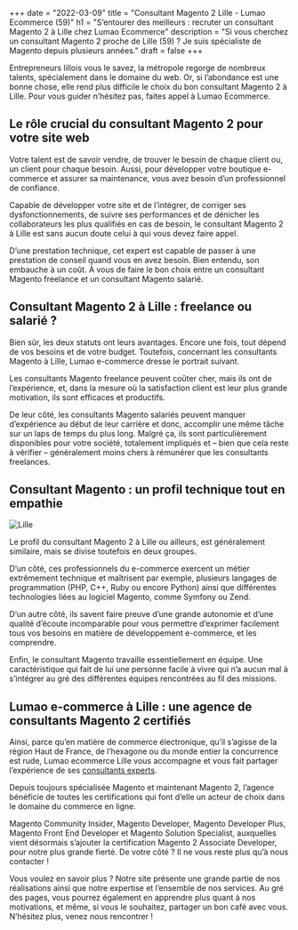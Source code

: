 +++
date = "2022-03-09"
title = "Consultant Magento 2 Lille - Lumao Ecommerce (59)"
h1 = "S’entourer des meilleurs : recruter un consultant Magento 2 à Lille chez Lumao Ecommerce"
description = "Si vous cherchez un consultant Magento 2 proche de Lille (59) ?  Je suis spécialiste de Magento depuis plusieurs années."
draft = false
+++

Entrepreneurs lillois vous le savez, la métropole regorge de nombreux talents, spécialement dans le domaine du web. Or, si l’abondance est une bonne chose, elle rend plus difficile le choix du bon consultant Magento 2 à Lille. Pour vous guider n’hésitez pas, faites appel à Lumao Ecommerce.

## Le rôle crucial du consultant Magento 2 pour votre site web
Votre talent est de savoir vendre, de trouver le besoin de chaque client ou, un client pour chaque besoin. Aussi, pour développer votre boutique e-commerce et assurer sa maintenance, vous avez besoin d’un professionnel de confiance.

Capable de développer votre site et de l’intégrer, de corriger ses dysfonctionnements, de suivre ses performances et de dénicher les collaborateurs les plus qualifiés en cas de besoin, le consultant Magento 2 à Lille est sans aucun doute celui à qui vous devez faire appel.

D’une prestation technique, cet expert est capable de passer à une prestation de conseil quand vous en avez besoin. Bien entendu, son embauche à un coût. À vous de faire le bon choix entre un consultant Magento freelance et un consultant Magento salarié.

## Consultant Magento 2 à Lille : freelance ou salarié ?
Bien sûr, les deux statuts ont leurs avantages. Encore une fois, tout dépend de vos besoins et de votre budget. Toutefois, concernant les consultants Magento à Lille, Lumao e-commerce dresse le portrait suivant.

Les consultants Magento freelance peuvent coûter cher, mais ils ont de l’expérience, et, dans la mesure où la satisfaction client est leur plus grande motivation, ils sont efficaces et productifs.

De leur côté, les consultants Magento salariés peuvent manquer d’expérience au début de leur carrière et donc, accomplir une même tâche sur un laps de temps du plus long. Malgré ça, ils sont particulièrement disponibles pour votre société, totalement impliqués et – bien que cela reste à vérifier – généralement moins chers à rémunérer que les consultants freelances.

## Consultant Magento : un profil technique tout en empathie

<img class="animate zoomIn margin-auto" src="/images/ville/lille.png" alt="Lille" />

Le profil du consultant Magento 2 à Lille ou ailleurs, est généralement similaire, mais se divise toutefois en deux groupes.

D’un côté, ces professionnels du e-commerce exercent un métier extrêmement technique et maîtrisent par exemple, plusieurs langages de programmation (PHP, C++, Ruby ou encore Python) ainsi que différentes technologies liées au logiciel Magento, comme Symfony ou Zend.

D’un autre côté, ils savent faire preuve d’une grande autonomie et d’une qualité d’écoute incomparable pour vous permettre d’exprimer facilement tous vos besoins en matière de développement e-commerce, et les comprendre.

Enfin, le consultant Magento travaille essentiellement en équipe. Une caractéristique qui fait de lui une personne facile à vivre qui n’a aucun mal à s’intégrer au gré des différentes équipes rencontrées au fil des missions.

## Lumao e-commerce à Lille : une agence de consultants Magento 2 certifiés
Ainsi, parce qu’en matière de commerce électronique, qu’il s’agisse de la région Haut de France, de l’hexagone ou du monde entier la concurrence est rude, Lumao ecommerce Lille vous accompagne et vous fait partager l’expérience de ses [consultants experts](/ecommerce/cms/magento/consultant/).

Depuis toujours spécialisée Magento et maintenant Magento 2, l’agence bénéficie de toutes les certifications qui font d’elle un acteur de choix dans le domaine du commerce en ligne.

Magento Community Insider, Magento Developer, Magento Developer Plus, Magento Front End Developer et Magento Solution Specialist, auxquelles vient désormais s’ajouter la certification Magento 2 Associate Developer, pour notre plus grande fierté. De votre côté ? Il ne vous reste plus qu’à nous contacter !

Vous voulez en savoir plus ? Notre site présente une grande partie de nos réalisations ainsi que notre expertise et l’ensemble de nos services. Au gré des pages, vous pourrez également en apprendre plus quant à nos motivations, et même, si vous le souhaitez, partager un bon café avec vous. N’hésitez plus, venez nous rencontrer !

